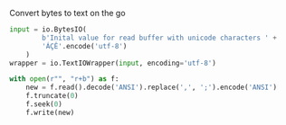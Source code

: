 Convert bytes to text on the go
```python
input = io.BytesIO(
        b'Inital value for read buffer with unicode characters ' +
        'ÁÇÊ'.encode('utf-8')
    )
wrapper = io.TextIOWrapper(input, encoding='utf-8')
```
```python
with open(r"", "r+b") as f:
    new = f.read().decode('ANSI').replace(',', ';').encode('ANSI')
    f.truncate(0)
    f.seek(0)
    f.write(new)
```